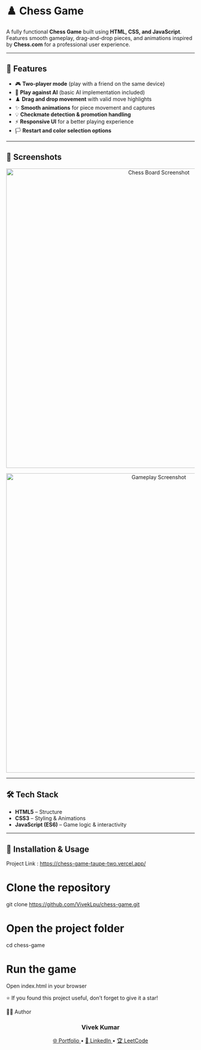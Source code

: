 # ♟️ Chess Game

A fully functional **Chess Game** built using **HTML, CSS, and JavaScript**.  
Features smooth gameplay, drag-and-drop pieces, and animations inspired by **Chess.com** for a professional user experience.

---

## 🚀 Features
- 🎮 **Two-player mode** (play with a friend on the same device)  
- 🤖 **Play against AI** (basic AI implementation included)  
- ♟️ **Drag and drop movement** with valid move highlights  
- ✨ **Smooth animations** for piece movement and captures  
- 💡 **Checkmate detection & promotion handling**  
- ⚡ **Responsive UI** for a better playing experience  
- 🏳️ **Restart and color selection options**  

---

## 📸 Screenshots  

<p align="center">
  <img width="800" src="https://github.com/user-attachments/assets/27d19196-7d78-4242-b8dd-4a48dc6ab2b6" alt="Chess Board Screenshot" />
</p>

<p align="center">
  <img width="800" src="https://github.com/user-attachments/assets/5c28bab7-6765-4bde-aaf2-a6dcf9397b27" alt="Gameplay Screenshot" />
</p>

---

## 🛠️ Tech Stack
- **HTML5** – Structure  
- **CSS3** – Styling & Animations  
- **JavaScript (ES6)** – Game logic & interactivity  

---

## 📂 Installation & Usage
Project Link : https://chess-game-taupe-two.vercel.app/
# Clone the repository
git clone https://github.com/VivekLpu/chess-game.git

# Open the project folder
cd chess-game

# Run the game
Open index.html in your browser

⭐ If you found this project useful, don’t forget to give it a star!


👨‍💻 Author
<h3 align="center">Vivek Kumar</h3> 
<p align="center"> <a href="https://viveklpu.github.io/Portfolio-Website/"> 🌐 Portfolio </a> • <a href="https://www.linkedin.com/in/vivek-kumar87/"> 💼 LinkedIn </a> • <a href="https://leetcode.com/u/Vivek_LPU/"> 🏆 LeetCode </a> </p>


